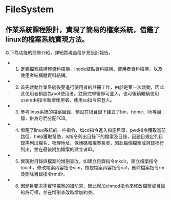 # FileSystem
## 作業系統課程設計，實現了簡易的檔案系統，借鑑了linux的檔案系統實現方法。
以下為功能的簡單介紹，詳細實現過程參見設計報告。

* 1.	定義檔案結構體資料結構，inode結點資料結構，使用者資料結構，以及使用者結構體資料結構。
* 2.	首先啟動作業系統後要進行使用者的註冊工作，由於是第一次啟動，因此此使用者預設為root使用者。註冊完畢後即可登入，也可後續繼續使用useradd指令新增使用者，使用su指令來登入。
* 3.	參考linux系統的檔案目錄，預設在根目錄下建立了bin、home、lib等目錄，併為它們分配FCB。
* 4.	借鑑了linux系統的一些指令，如cd指令進入指定目錄，pwd指令獲取當前路徑、help獲取幫助，ls指令列出目錄下的檔案及目錄，因題目規定列目錄需列出檔名、物理地址、保護碼和檔案長度，因此每個檔案或目錄換行列出，並在最後附加檔案的建立者ID。
* 5.	實現對目錄與檔案的增刪查改，如建立目錄指令mkdir，建立檔案指令touch，修改檔案內容指令vim，檢視檔案內容指令cat，刪除檔案指令rm及刪除目錄指令rmdir。
* 6.	因題目要求需實現檔案的讀防寫，因此增加chmod指令來修改檔案或目錄的許可權，並在增刪查改時增加約束。

